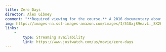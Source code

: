 ```yaml
---
title: Zero Days
director: Alex Gibney
comment: "**Required viewing for the course.** A 2016 documentary about Stuxnet and the advent of cyberwarfare. Edited version available on Vidangel.com."
img: https://images-na.ssl-images-amazon.com/images/I/51Uxj89eavL._SX200_QL80_.jpg
links:
    -
        type: Streaming availability
        link: https://www.justwatch.com/us/movie/zero-days
---
```

